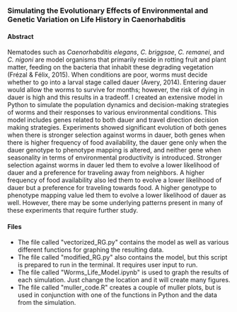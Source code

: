 ### Simulating the Evolutionary Effects of Environmental and Genetic Variation on Life History in Caenorhabditis

#### Abstract
Nematodes such as *Caenorhabditis elegans*, *C. briggsae*, *C. remanei*, and *C. nigoni* are model organisms that primarily reside in rotting fruit and plant matter, feeding on
the bacteria that inhabit these degrading vegetation (Frézal & Félix, 2015). When conditions are poor, worms must decide whether to go into a larval stage called dauer (Avery,
2014). Entering dauer would allow the worms to survive for months; however, the risk of dying in dauer is high and this results in a tradeoff. I created an extensive model in
Python to simulate the population dynamics and decision-making strategies of worms and their responses to various environmental conditions. This model includes genes related to
both dauer and travel direction decision making strategies. Experiments showed significant evolution of both genes when there is stronger selection against worms in dauer, both
genes when there is higher frequency of food availability, the dauer gene only when the dauer genotype to phenotype mapping is altered, and neither gene when seasonality in terms
of environmental productivity is introduced. Stronger selection against worms in dauer led them to evolve a lower likelihood of dauer and a preference for traveling away from
neighbors. A higher frequency of food availability also led them to evolve a lower likelihood of dauer but a preference for traveling towards food. A higher genotype to phenotype
mapping value led them to evolve a lower likelihood of dauer as well. However, there may be some underlying patterns present in many of these experiments that require further
study.

#### Files
- The file called "vectorized_RG.py" contains the model as well as various different functions for graphing the resulting data.
- The file called "modified_RG.py" also contains the model, but this script is prepared to run in the terminal. It requires user input to run.
- The file called "Worms_Life_Model.ipynb" is used to graph the results of each simulation. Just change the location and it will create many figures.
- The file called "muller_code.R" creates a couple of muller plots, but is used in conjunction with one of the functions in Python and the data from the simulation.
